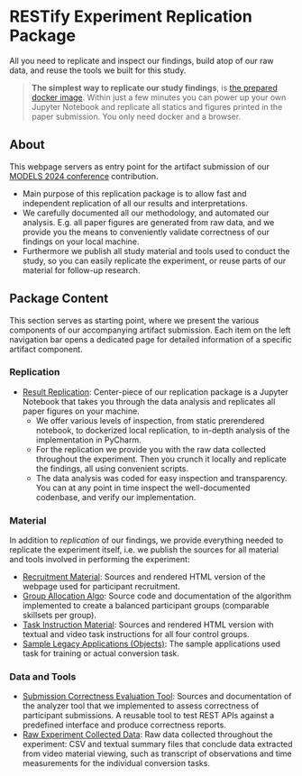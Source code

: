 # RESTify Experiment Replication Package

All you need to replicate and inspect our findings, build atop of our raw data, and reuse the tools we built for this study.

 > **The simplest way to replicate our study findings**, is [the prepared docker image](https://github.com/m5c/RestifyJupyter#dockerized-notebook). Within just a few minutes you can power up your own Jupyter Notebook and replicate all statics and figures printed in the paper submission. You only need docker and a browser.


## About

This webpage servers as entry point for the artifact submission of our [MODELS 2024 conference](https://conf.researchr.org/track/models-2024/models-2024-technical-track#Practice-Track) contribution.

 * Main purpose of this replication package is to allow fast and independent replication of all our results and interpretations.
 * We carefully documented all our methodology, and automated our analysis. E.g. all paper figures are generated from raw data, and we provide you the means to conveniently validate correctness of our findings on your local machine.  
 * Furthermore we publish all study material and tools used to conduct the study, so you can easily replicate the experiment, or reuse parts of our material for follow-up research.


## Package Content

This section serves as starting point, where we present the various components of our accompanying artifact submission. Each item on the left navigation bar opens a dedicated page for detailed information of a specific artifact component.

### Replication

* [Result Replication](replication.md): Center-piece of our replication package is a Jupyter Notebook that takes you through the data analysis and replicates all paper figures on your machine.
    * We offer various levels of inspection, from static prerendered notebook, to dockerized local replication, to in-depth analysis of the implementation in PyCharm.
    * For the replication we provide you with the raw data collected throughout the experiment. Then you crunch it locally and replicate the findings, all using convenient scripts.
    * The data analysis was coded for easy inspection and transparency. You can at any point in time inspect the well-documented codenbase, and verify our implementation.
  

### Material

In addition to *replication* of our findings, we provide everything needed to replicate the experiment itself, i.e. we publish the sources for all material and tools involved in performing the experiment:

 * [Recruitment Material](recruitment.md): Sources and rendered HTML version of the webpage used for participant recruitment.
 * [Group Allocation Algo](allocation.md): Source code and documentation of the algorithm implemented to create a balanced participant groups (comparable skillsets per group).
 * [Task Instruction Material](material.md): Sources and rendered HTML version with textual and video task instructions for all four control groups.
 * [Sample Legacy Applications (Objects)](applications.md): The sample applications used task for training or actual conversion task.

### Data and Tools

 * [Submission Correctness Evaluation Tool](analyzer.md): Sources and documentation of the analyzer tool that we implemented to assess correctness of participant submissions. A reusable tool to test REST APIs against a predefined interface and produce correctness reports.
 * [Raw Experiment Collected Data](data.md): Raw data collected throughout the experiment: CSV and textual summary files that conclude data extracted from video material viewing, such as transcript of observations and time measurements for the individual conversion tasks.

